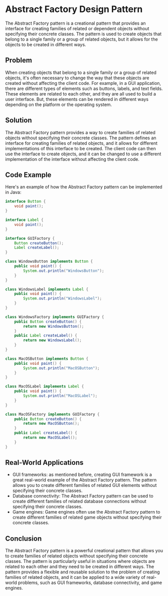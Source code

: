 # **Abstract Factory Design Pattern**
The Abstract Factory pattern is a creational pattern that provides an interface for creating families of related or dependent objects without specifying their concrete classes. The pattern is used to create objects that belong to a single family or a group of related objects, but it allows for the objects to be created in different ways.

## **Problem**
When creating objects that belong to a single family or a group of related objects, it's often necessary to change the way that these objects are created without affecting the client code. For example, in a GUI application, there are different types of elements such as buttons, labels, and text fields. These elements are related to each other, and they are all used to build a user interface. But, these elements can be rendered in different ways depending on the platform or the operating system.

## **Solution**
The Abstract Factory pattern provides a way to create families of related objects without specifying their concrete classes. The pattern defines an interface for creating families of related objects, and it allows for different implementations of this interface to be created. The client code can then use the interface to create objects, and it can be changed to use a different implementation of the interface without affecting the client code.

## **Code Example**
Here's an example of how the Abstract Factory pattern can be implemented in Java:
```java
interface Button {
    void paint();
}

interface Label {
    void paint();
}

interface GUIFactory {
    Button createButton();
    Label createLabel();
}

class WindowsButton implements Button {
    public void paint() {
        System.out.println("WindowsButton");
    }
}

class WindowsLabel implements Label {
    public void paint() {
        System.out.println("WindowsLabel");
    }
}

class WindowsFactory implements GUIFactory {
    public Button createButton() {
        return new WindowsButton();
    }
    public Label createLabel() {
        return new WindowsLabel();
    }
}

class MacOSButton implements Button {
    public void paint() {
        System.out.println("MacOSButton");
    }
}

class MacOSLabel implements Label {
    public void paint() {
        System.out.println("MacOSLabel");
    }
}

class MacOSFactory implements GUIFactory {
    public Button createButton() {
        return new MacOSButton();
    }
    public Label createLabel() {
        return new MacOSLabel();
    }
}
```
## **Real-World Applications**
* GUI frameworks: as mentioned before, creating GUI framework is a great real-world example of the Abstract Factory pattern. The pattern allows you to create different families of related GUI elements without specifying their concrete classes.
* Database connectivity: The Abstract Factory pattern can be used to create different families of related database connections without specifying their concrete classes.
* Game engines: Game engines often use the Abstract Factory pattern to create different families of related game objects without specifying their concrete classes.
## **Conclusion**
The Abstract Factory pattern is a powerful creational pattern that allows you to create families of related objects without specifying their concrete classes. The pattern is particularly useful in situations where objects are related to each other and they need to be created in different ways. The pattern provides a flexible and reusable solution to the problem of creating families of related objects, and it can be applied to a wide variety of real-world problems, such as GUI frameworks, database connectivity, and game engines.